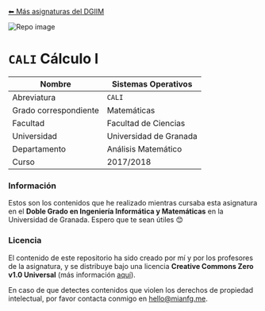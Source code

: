 [⬅ Más asignaturas del DGIIM](https://github.com/mianfg/DGIIM)

![Repo image](https://repository-images.githubusercontent.com/291504899/26a8ce80-eaec-11ea-9acd-97a5a31621fe)

# `CALI` Cálculo I

| Nombre                | Sistemas Operativos                                          |
| --------------------- | ------------------------------------------------------------ |
| Abreviatura           | `CALI` |
| Grado correspondiente | Matemáticas |
| Facultad              | Facultad de Ciencias |
| Universidad           | Universidad de Granada |
| Departamento          | Análisis Matemático |
| Curso                 | 2017/2018 |

### Información

Estos son los contenidos que he realizado mientras cursaba esta asignatura en el **Doble Grado en Ingeniería Informática y Matemáticas** en la Universidad de Granada. Espero que te sean útiles 😊

### Licencia

El contenido de este repositorio ha sido creado por mí y por los profesores de la asignatura, y se distribuye bajo una licencia **Creative Commons Zero v1.0 Universal** (más información [aquí](./LICENSE)).

En caso de que detectes contenidos que violen los derechos de propiedad intelectual, por favor contacta conmigo en [hello@mianfg.me](mailto:hello@mianfg.me).
